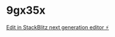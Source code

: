 # 9gx35x

[Edit in StackBlitz next generation editor ⚡️](https://stackblitz.com/~/github.com/chinajoy/9gx35x)